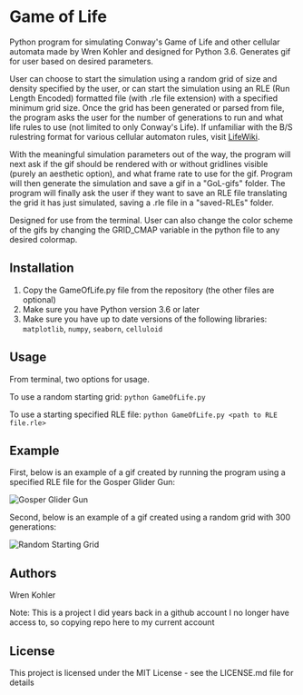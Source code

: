 # Game of Life

Python program for simulating Conway's Game of Life and other cellular automata made by Wren Kohler and designed for Python 3.6. Generates gif for user based on desired parameters. 

User can choose to start the simulation using a random grid of size and density specified by the user, or can start the simulation using an RLE (Run Length Encoded) formatted file (with .rle file extension) with a specified minimum grid size. Once the grid has been generated or parsed from file, the program asks the user for the number of generations to run and what life rules to use (not limited to only Conway's Life). If unfamiliar with the B/S rulestring format for various cellular automaton rules, visit [LifeWiki](https://www.conwaylife.com/wiki/Cellular_automaton#Rules). 

With the meaningful simulation parameters out of the way, the program will next ask if the gif should be rendered with or without gridlines visible (purely an aesthetic option), and what frame rate to use for the gif. Program will then generate the simulation and save a gif in a "GoL-gifs" folder. The program will finally ask the user if they want to save an RLE file translating the grid it has just simulated, saving a .rle file in a "saved-RLEs" folder. 

Designed for use from the terminal. User can also change the color scheme of the gifs by changing the GRID_CMAP variable in the python file to any desired colormap.

## Installation

1. Copy the GameOfLife.py file from the repository (the other files are optional)
2. Make sure you have Python version 3.6 or later
3. Make sure you have up to date versions of the following libraries: `matplotlib`, `numpy`, `seaborn`, `celluloid`

## Usage

From terminal, two options for usage.

To use a random starting grid: `python GameOfLife.py`

To use a starting specified RLE file: `python GameOfLife.py <path to RLE file.rle>`

## Example

First, below is an example of a gif created by running the program using a specified RLE file for the Gosper Glider Gun:

![Gosper Glider Gun](GoL-gifs/GosperGliderGun.gif)

Second, below is an example of a gif created using a random grid with 300 generations:

![Random Starting Grid](GoL-gifs/R1ConwaysLife.gif)

## Authors

Wren Kohler

Note: This is a project I did years back in a github account I no longer have access to, so copying repo here to my current account

## License

This project is licensed under the MIT License - see the LICENSE.md file for details
